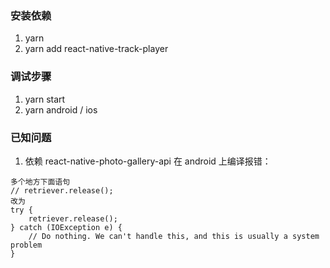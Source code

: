 ### 安装依赖

1. yarn
2. yarn add react-native-track-player

### 调试步骤

1. yarn start
2. yarn android / ios

### 已知问题

1. 依赖 react-native-photo-gallery-api 在 android 上编译报错：

```
多个地方下面语句
// retriever.release();
改为
try {
    retriever.release();
} catch (IOException e) {
    // Do nothing. We can't handle this, and this is usually a system problem
}
```
